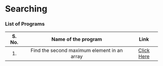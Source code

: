 # Searching

### List of Programs
| S. No.  | Name of the program | Link  |
| :---: | :---: | :---: |
| 1. | Find the second maximum element in an array | [Click Here](/Main/Programs/Searching/second_max_element.py) |
